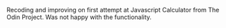 Recoding and improving on first attempt at Javascript Calculator from The Odin Project. Was not happy with the functionality.
